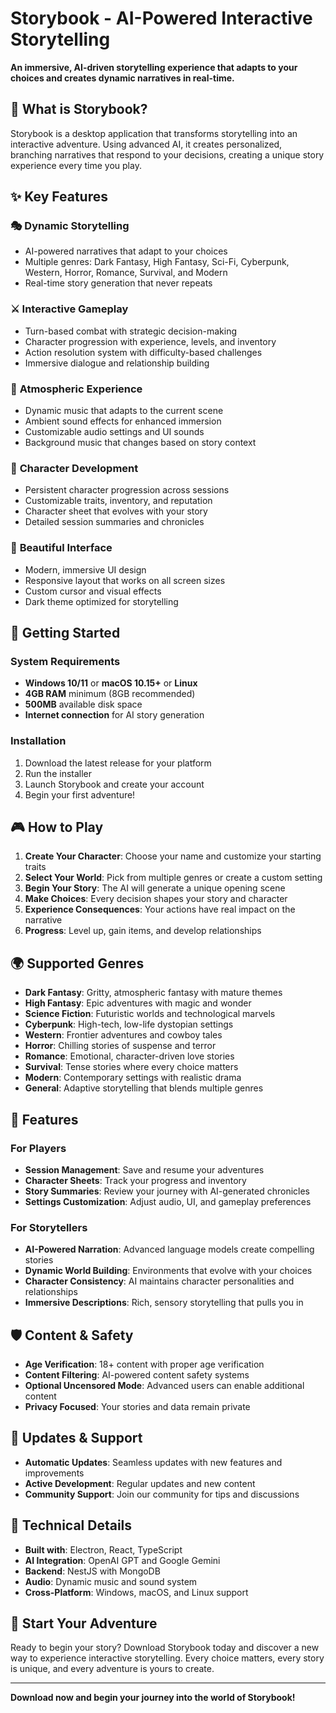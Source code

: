 # Storybook - AI-Powered Interactive Storytelling

**An immersive, AI-driven storytelling experience that adapts to your choices and creates dynamic narratives in real-time.**

## 🌟 What is Storybook?

Storybook is a desktop application that transforms storytelling into an interactive adventure. Using advanced AI, it creates personalized, branching narratives that respond to your decisions, creating a unique story experience every time you play.

## ✨ Key Features

### 🎭 **Dynamic Storytelling**
- AI-powered narratives that adapt to your choices
- Multiple genres: Dark Fantasy, High Fantasy, Sci-Fi, Cyberpunk, Western, Horror, Romance, Survival, and Modern
- Real-time story generation that never repeats

### ⚔️ **Interactive Gameplay**
- Turn-based combat with strategic decision-making
- Character progression with experience, levels, and inventory
- Action resolution system with difficulty-based challenges
- Immersive dialogue and relationship building

### 🎵 **Atmospheric Experience**
- Dynamic music that adapts to the current scene
- Ambient sound effects for enhanced immersion
- Customizable audio settings and UI sounds
- Background music that changes based on story context

### 👤 **Character Development**
- Persistent character progression across sessions
- Customizable traits, inventory, and reputation
- Character sheet that evolves with your story
- Detailed session summaries and chronicles

### 🎨 **Beautiful Interface**
- Modern, immersive UI design
- Responsive layout that works on all screen sizes
- Custom cursor and visual effects
- Dark theme optimized for storytelling

## 🚀 Getting Started

### System Requirements
- **Windows 10/11** or **macOS 10.15+** or **Linux**
- **4GB RAM** minimum (8GB recommended)
- **500MB** available disk space
- **Internet connection** for AI story generation

### Installation
1. Download the latest release for your platform
2. Run the installer
3. Launch Storybook and create your account
4. Begin your first adventure!

## 🎮 How to Play

1. **Create Your Character**: Choose your name and customize your starting traits
2. **Select Your World**: Pick from multiple genres or create a custom setting
3. **Begin Your Story**: The AI will generate a unique opening scene
4. **Make Choices**: Every decision shapes your story and character
5. **Experience Consequences**: Your actions have real impact on the narrative
6. **Progress**: Level up, gain items, and develop relationships

## 🌍 Supported Genres

- **Dark Fantasy**: Gritty, atmospheric fantasy with mature themes
- **High Fantasy**: Epic adventures with magic and wonder
- **Science Fiction**: Futuristic worlds and technological marvels
- **Cyberpunk**: High-tech, low-life dystopian settings
- **Western**: Frontier adventures and cowboy tales
- **Horror**: Chilling stories of suspense and terror
- **Romance**: Emotional, character-driven love stories
- **Survival**: Tense stories where every choice matters
- **Modern**: Contemporary settings with realistic drama
- **General**: Adaptive storytelling that blends multiple genres

## 🔧 Features

### For Players
- **Session Management**: Save and resume your adventures
- **Character Sheets**: Track your progress and inventory
- **Story Summaries**: Review your journey with AI-generated chronicles
- **Settings Customization**: Adjust audio, UI, and gameplay preferences

### For Storytellers
- **AI-Powered Narration**: Advanced language models create compelling stories
- **Dynamic World Building**: Environments that evolve with your choices
- **Character Consistency**: AI maintains character personalities and relationships
- **Immersive Descriptions**: Rich, sensory storytelling that pulls you in

## 🛡️ Content & Safety

- **Age Verification**: 18+ content with proper age verification
- **Content Filtering**: AI-powered content safety systems
- **Optional Uncensored Mode**: Advanced users can enable additional content
- **Privacy Focused**: Your stories and data remain private

## 🔄 Updates & Support

- **Automatic Updates**: Seamless updates with new features and improvements
- **Active Development**: Regular updates and new content
- **Community Support**: Join our community for tips and discussions

## 📱 Technical Details

- **Built with**: Electron, React, TypeScript
- **AI Integration**: OpenAI GPT and Google Gemini
- **Backend**: NestJS with MongoDB
- **Audio**: Dynamic music and sound system
- **Cross-Platform**: Windows, macOS, and Linux support

## 🎉 Start Your Adventure

Ready to begin your story? Download Storybook today and discover a new way to experience interactive storytelling. Every choice matters, every story is unique, and every adventure is yours to create.

---

**Download now and begin your journey into the world of Storybook!**
